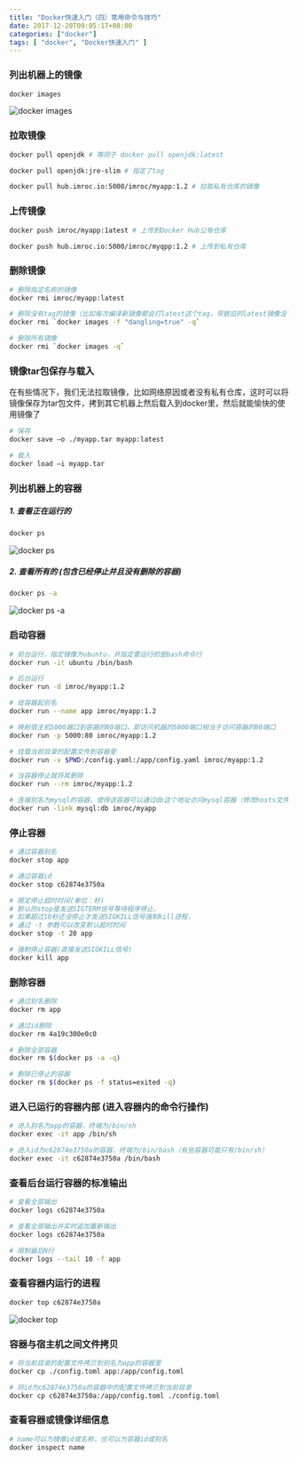 ```yaml
---
title: "Docker快速入门（四）常用命令与技巧"
date: 2017-12-20T09:05:17+08:00
categories: ["docker"]
tags: [ "docker", "Docker快速入门" ]
---
```


### 列出机器上的镜像
``` sh
docker images
```
![docker images](https://res.cloudinary.com/imroc/image/upload/v1513675136/blog/docker/docker-images.png)

### 拉取镜像
``` sh
docker pull openjdk # 等同于 docker pull openjdk:latest

docker pull openjdk:jre-slim # 指定了tag

docker pull hub.imroc.io:5000/imroc/myapp:1.2 # 拉取私有仓库的镜像
```
### 上传镜像
``` sh
docker push imroc/myapp:1atest # 上传到Docker Hub公有仓库

docker push hub.imroc.io:5000/imroc/myqpp:1.2 # 上传到私有仓库
```

### 删除镜像
``` sh
# 删除指定名称的镜像
docker rmi imroc/myapp:latest

# 删除没有tag的镜像（比如每次编译新镜像都会打latest这个tag，导致旧的latest镜像没了tag）
docker rmi `docker images -f "dangling=true" -q`

# 删除所有镜像
docker rmi `docker images -q`
```

### 镜像tar包保存与载入
在有些情况下，我们无法拉取镜像，比如网络原因或者没有私有仓库，这时可以将镜像保存为tar包文件，拷到其它机器上然后载入到docker里，然后就能愉快的使用镜像了
``` sh
# 保存
docker save –o ./myapp.tar myapp:latest

# 载入
docker load —i myapp.tar
```


### 列出机器上的容器
##### 1. 查看正在运行的
  
``` sh
docker ps
```
![docker ps](https://res.cloudinary.com/imroc/image/upload/v1513687714/blog/docker/docker-ps.png)
  
##### 2. 查看所有的 (包含已经停止并且没有删除的容器)

``` sh
docker ps -a
```
![docker ps -a](https://res.cloudinary.com/imroc/image/upload/v1513688020/blog/docker/docker-ps-a.png)
  
### 启动容器
``` sh
# 前台运行，指定镜像为ubuntu，并指定要运行的是bash命令行
docker run -it ubuntu /bin/bash 

# 后台运行
docker run -d imroc/myapp:1.2 

# 给容器起别名
docker run --name app imroc/myapp:1.2 

# 映射宿主机5000端口到容器的80端口，即访问机器的5000端口相当于访问容器的80端口
docker run -p 5000:80 imroc/myapp:1.2 

# 挂载当前目录的配置文件到容器里
docker run -v $PWD:/config.yaml:/app/config.yaml imroc/myapp:1.2 

# 当容器停止就将其删除
docker run --rm imroc/myapp:1.2

# 连接别名为mysql的容器，使得该容器可以通过db这个地址访问mysql容器（修改hosts文件）
docker run -link mysql:db imroc/myapp
```

### 停止容器
``` sh
# 通过容器别名
docker stop app

# 通过容器id
docker stop c62874e3750a

# 限定停止超时时间(单位：秒)
# 默认的stop是发送SIGTERM信号等待程序停止，
# 如果超过10秒还没停止才发送SIGKILL信号强制kill进程，
# 通过 -t 参数可以改变默认超时时间
docker stop -t 20 app

# 强制停止容器(直接发送SIGKILL信号)
docker kill app
```

### 删除容器
``` sh
# 通过别名删除
docker rm app

# 通过id删除
docker rm 4a19c300e0c0

# 删除全部容器
docker rm $(docker ps -a -q)

# 删除已停止的容器
docker rm $(docker ps -f status=exited -q)
```

### 进入已运行的容器内部 (进入容器内的命令行操作)
``` sh
# 进入别名为app的容器，终端为/bin/sh
docker exec -it app /bin/sh

# 进入id为c62874e3750a的容器，终端为/bin/bash（有些容器可能只有/bin/sh）
docker exec -it c62874e3750a /bin/bash
```

### 查看后台运行容器的标准输出
``` sh
# 查看全部输出
docker logs c62874e3750a

# 查看全部输出并实时追加最新输出
docker logs c62874e3750a

# 限制最后N行
docker logs --tail 10 -f app
```

### 查看容器内运行的进程
``` sh
docker top c62874e3750a
```
![docker top](https://res.cloudinary.com/imroc/image/upload/v1513738482/blog/docker/docker-top.png)

### 容器与宿主机之间文件拷贝
``` sh
# 将当前目录的配置文件拷贝到别名为app的容器里
docker cp ./config.toml app:/app/config.toml

# 将id为c62874e3750a的容器中的配置文件拷贝到当前目录
docker cp c62874e3750a:/app/config.toml ./config.toml
```

### 查看容器或镜像详细信息
``` sh
# name可以为镜像id或名称，也可以为容器id或别名
docker inspect name
```
